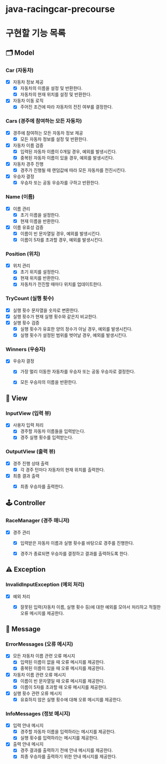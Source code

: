 # java-racingcar-precourse


# 구현할 기능 목록


## 🗂️ Model

### Car (자동차)
- [x] 자동차 정보 제공
    - [x] 자동차의 이름을 설정 및 반환한다.
    - [x] 자동차의 현재 위치를 설정 및 반환한다.
- [x] 자동차 이동 로직
    - [x] 주어진 조건에 따라 자동차의 전진 여부를 결정한다.

### Cars (경주에 참여하는 모든 자동차)
- [x] 경주에 참여하는 모든 자동차 정보 제공
    - [x] 모든 자동차 정보를 설정 및 반환한다.
- [x] 자동차 이름 검증
    - [x] 입력된 자동차 이름이 0개일 경우, 예외를 발생시킨다.
    - [x] 중복된 자동차 이름이 있을 경우, 예외를 발생시킨다.
- [x] 자동차 경주 진행
    - [x] 경주가 진행될 때 랜덤값에 따라 모든 자동차를 전진시킨다.
- [x] 우승자 결정
    - [x] 우승자 또는 공동 우승자를 구하고 반환한다.

### Name (이름)
- [x] 이름 관리
    - [x] 초기 이름을 설정한다.
    - [x] 현재 이름을 반환한다.
- [x] 이름 유효성 검증
    - [x] 이름이 빈 문자열일 경우, 예외를 발생시킨다.
    - [x] 이름이 5자를 초과할 경우, 예외를 발생시킨다.

### Position (위치)
- [x] 위치 관리
    - [x] 초기 위치를 설정한다.
    - [x] 현재 위치를 반환한다.
    - [x] 자동차가 전진할 때마다 위치를 업데이트한다.

### TryCount (실행 횟수)
- [x] 실행 횟수 문자열을 숫자로 변환한다.
- [x] 실행 횟수가 현재 실행 횟수와 같은지 비교한다.
- [x] 실행 횟수 검증
    - [x] 실행 횟수가 유효한 양의 정수가 아닐 경우, 예외를 발생시킨다.
    - [x] 실행 횟수가 설정된 범위를 벗어날 경우, 예외를 발생시킨다.

### Winners (우승자)
- [x] 우승자 결정
    - [x] 가장 멀리 이동한 자동차를 우승자 또는 공동 우승자로 결정한다.
    - [x] 모든 우승자의 이름을 반환한다.


## 👀 View

### InputView (입력 뷰)
- [x] 사용자 입력 처리
    - [x] 경주할 자동차 이름들을 입력받는다.
    - [x] 경주 실행 횟수를 입력받는다.

### OutputView (출력 뷰)
- [x] 경주 진행 상태 출력
    - [x] 각 경주 턴마다 자동차의 현재 위치를 출력한다.
- [x] 최종 결과 출력
    - [x] 최종 우승자를 출력한다.


## 🕹️ Controller

### RaceManager (경주 매니저)
- [x] 경주 관리
    - [x] 입력받은 자동차 이름과 실행 횟수를 바탕으로 경주를 진행한다.
    - [x] 경주가 종료되면 우승자를 결정하고 결과를 출력하도록 한다.


## ⚠️ Exception

### InvalidInputException (예외 처리)
- [x] 예외 처리
    - [x] 잘못된 입력(자동차 이름, 실행 횟수 등)에 대한 예외를 모아서 처리하고 적절한 오류 메시지를 제공한다.


## 💬 Message

### ErrorMessages (오류 메시지)
- [x] 모든 자동차 이름 관련 오류 메시지
    - [x] 입력된 이름이 없을 때 오류 메시지를 제공한다.
    - [x] 중복된 이름이 있을 때 오류 메시지를 제공한다.
- [x] 자동차 이름 관련 오류 메시지
    - [x] 이름이 빈 문자열일 때 오류 메시지를 제공한다.
    - [x] 이름이 5자를 초과할 때 오류 메시지를 제공한다.
- [x] 실행 횟수 관련 오류 메시지
    - [x] 유효하지 않은 실행 횟수에 대해 오류 메시지를 제공한다.

### InfoMessages (정보 메시지)
- [x] 입력 안내 메시지
    - [x] 경주할 자동차 이름을 입력하라는 메시지를 제공한다.
    - [x] 실행 횟수를 입력하라는 메시지를 제공한다.
- [x] 출력 안내 메시지
    - [x] 경주 결과를 출력하기 전에 안내 메시지를 제공한다.
    - [x] 최종 우승자를 출력하기 위한 안내 메시지를 제공한다.
